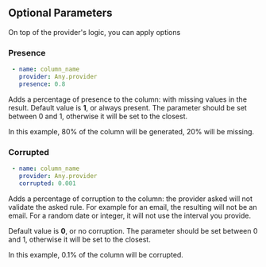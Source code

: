 Optional Parameters
-------
On top of the provider's logic, you can apply options

### Presence
```yaml
 - name: column_name
   provider: Any.provider
   presence: 0.8
```
Adds a percentage of presence to the column: with missing values in the result.
Default value is **1**, or always present.
The parameter should be set between 0 and 1, otherwise it will be set to the closest.

In this example, 80% of the column will be generated, 20% will be missing.

### Corrupted
```yaml
 - name: column_name
   provider: Any.provider
   corrupted: 0.001
```
Adds a percentage of corruption to the column: the provider asked will not validate the asked rule.
For example for an email, the resulting will not be an email.
For a random date or integer, it will not use the interval you provide.

Default value is **0**, or no corruption.
The parameter should be set between 0 and 1, otherwise it will be set to the closest.

In this example, 0.1% of the column will be corrupted.